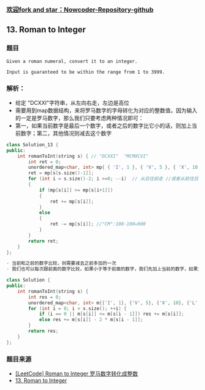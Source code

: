 ### [欢迎fork and star：Nowcoder-Repository-github](https://github.com/ranjiewwen/Nowcoder)

## 13. Roman to Integer

### 题目

```
Given a roman numeral, convert it to an integer.

Input is guaranteed to be within the range from 1 to 3999.
```

### 解析：

- 给定 "DCXXI"字符串，从左向右走，左边是高位
- 需要用到map数据结构，来将罗马数字的字母转化为对应的整数值，因为输入的一定是罗马数字，那么我们只要考虑两种情况即可：
- 第一，如果当前数字是最后一个数字，或者之后的数字比它小的话，则加上当前数字；第二，其他情况则减去这个数字

```C++
class Solution_13 {
public:
	int romanToInt(string s) { // "DCXXI"  "MCMXCVI"
		int ret = 0;
		unordered_map<char, int> mp{ { 'I', 1 }, { 'V', 5 }, { 'X', 10 }, { 'L', 50 }, { 'C', 100 }, { 'D', 500 }, { 'M', 1000 } };
		ret = mp[s[s.size()-1]];
		for (int i = s.size()-2; i >=0; --i)  // 从后往前走 //或者从前往后走，都是当前和之后的数字比较
		{
			if (mp[s[i]] >= mp[s[i+1]]) 
			{
				ret += mp[s[i]];
			}
			else
			{
				ret -= mp[s[i]]; //"CM":100-100=900
			}
		}
		return ret;
	}
};

- 当前和之前的数字比较，则需要减去之前多加的一次
- 我们也可以每次跟前面的数字比较，如果小于等于前面的数字，我们先加上当前的数字，如果大于的前面的数字，我们加上当前的数字减去二倍前面的数字，这样可以把在上一个循环多加数减掉

class Solution {
public:
    int romanToInt(string s) {
        int res = 0;
        unordered_map<char, int> m{{'I', 1}, {'V', 5}, {'X', 10}, {'L', 50}, {'C', 100}, {'D', 500}, {'M', 1000}};
        for (int i = 0; i < s.size(); ++i) {
            if (i == 0 || m[s[i]] <= m[s[i - 1]]) res += m[s[i]];
            else res += m[s[i]] - 2 * m[s[i - 1]];
        }
        return res;
    }
};
```

### 题目来源

- [[LeetCode] Roman to Integer 罗马数字转化成整数](http://www.cnblogs.com/grandyang/p/4120857.html#3892291)
- [13. Roman to Integer](https://leetcode.com/problems/roman-to-integer/description/)
